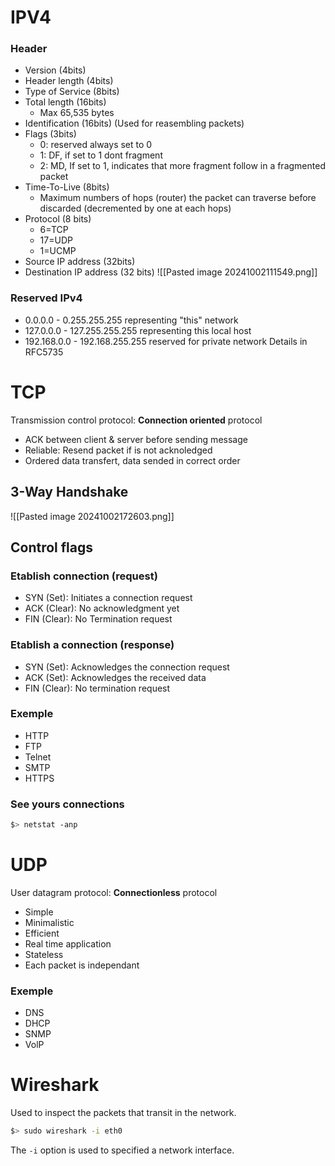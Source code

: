 # IPV4
### Header
- Version (4bits)
- Header length (4bits)
- Type of Service (8bits)
- Total length (16bits)
	- Max 65,535 bytes
- Identification (16bits) (Used for reasembling packets)
- Flags (3bits)
	- 0: reserved always set to 0
	- 1: DF, if set to 1 dont fragment
	- 2: MD, If set to 1, indicates that more fragment follow in a fragmented packet
- Time-To-Live (8bits)
	- Maximum numbers of hops (router) the packet can traverse before discarded (decremented by one at each hops)
- Protocol (8 bits)
	- 6=TCP
	- 17=UDP
	- 1=UCMP
- Source IP address (32bits)
- Destination IP address (32 bits)
![[Pasted image 20241002111549.png]]

### Reserved IPv4
- 0.0.0.0 - 0.255.255.255 representing "this" network
- 127.0.0.0 - 127.255.255.255 representing this local host
- 192.168.0.0 - 192.168.255.255 reserved for private network
Details in RFC5735

# TCP
Transmission control protocol: **Connection oriented** protocol
- ACK between client & server before sending message
- Reliable: Resend packet if is not acknoledged
- Ordered data transfert, data sended in correct order
## 3-Way Handshake
![[Pasted image 20241002172603.png]]
## Control flags
### Etablish connection (request)
- SYN (Set): Initiates a connection request
- ACK (Clear): No acknowledgment yet
- FIN (Clear): No Termination request
### Etablish a connection (response)
- SYN (Set): Acknowledges the connection request
- ACK (Set): Acknowledges the received data
- FIN (Clear): No termination request
### Exemple
- HTTP
- FTP
- Telnet
- SMTP
- HTTPS
### See yours connections

```bash
$> netstat -anp
```
# UDP
User datagram protocol: **Connectionless** protocol
- Simple
- Minimalistic
- Efficient
- Real time application
- Stateless
- Each packet is independant
### Exemple
- DNS
- DHCP
- SNMP
- VolP
# Wireshark
Used to inspect the packets that transit in the network.
```bash
$> sudo wireshark -i eth0 
```
The `-i` option is used to specified a network interface. 
